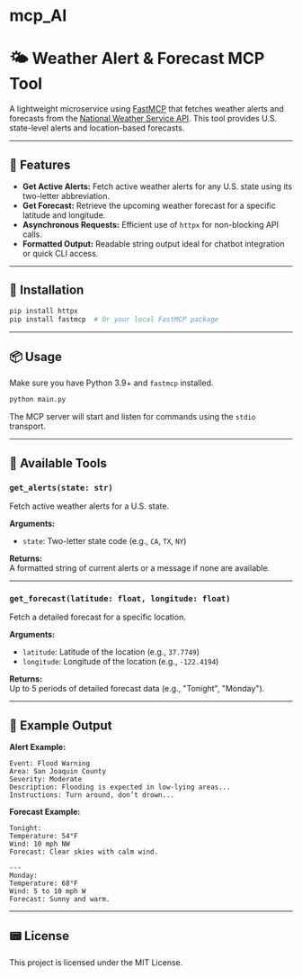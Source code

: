# mcp_AI

# 🌤️ Weather Alert & Forecast MCP Tool

A lightweight microservice using [FastMCP](https://github.com/microsoft/FastMCP) that fetches weather alerts and forecasts from the [National Weather Service API](https://www.weather.gov/documentation/services-web-api). This tool provides U.S. state-level alerts and location-based forecasts.

---

## 🚀 Features

- **Get Active Alerts:** Fetch active weather alerts for any U.S. state using its two-letter abbreviation.
- **Get Forecast:** Retrieve the upcoming weather forecast for a specific latitude and longitude.
- **Asynchronous Requests:** Efficient use of `httpx` for non-blocking API calls.
- **Formatted Output:** Readable string output ideal for chatbot integration or quick CLI access.

---

## 👷️ Installation

```bash
pip install httpx
pip install fastmcp  # Or your local FastMCP package
```

---

## 📦 Usage

Make sure you have Python 3.9+ and `fastmcp` installed.

```bash
python main.py
```

The MCP server will start and listen for commands using the `stdio` transport.

---

## 🧰 Available Tools

### `get_alerts(state: str)`

Fetch active weather alerts for a U.S. state.

**Arguments:**

- `state`: Two-letter state code (e.g., `CA`, `TX`, `NY`)

**Returns:**\
A formatted string of current alerts or a message if none are available.

---

### `get_forecast(latitude: float, longitude: float)`

Fetch a detailed forecast for a specific location.

**Arguments:**

- `latitude`: Latitude of the location (e.g., `37.7749`)
- `longitude`: Longitude of the location (e.g., `-122.4194`)

**Returns:**\
Up to 5 periods of detailed forecast data (e.g., "Tonight", "Monday").

---

## 🧪 Example Output

**Alert Example:**

```
Event: Flood Warning  
Area: San Joaquin County  
Severity: Moderate  
Description: Flooding is expected in low-lying areas...  
Instructions: Turn around, don’t drown...
```

**Forecast Example:**

```
Tonight:
Temperature: 54°F
Wind: 10 mph NW
Forecast: Clear skies with calm wind.

---
Monday:
Temperature: 68°F
Wind: 5 to 10 mph W
Forecast: Sunny and warm.
```

---

## 📟 License

This project is licensed under the MIT License.




 
